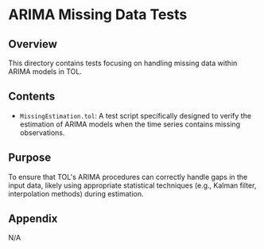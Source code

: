 # ARIMA Missing Data Tests

## Overview

This directory contains tests focusing on handling missing data within ARIMA models in TOL.

## Contents

*   `MissingEstimation.tol`: A test script specifically designed to verify the estimation of ARIMA models when the time series contains missing observations.

## Purpose

To ensure that TOL's ARIMA procedures can correctly handle gaps in the input data, likely using appropriate statistical techniques (e.g., Kalman filter, interpolation methods) during estimation.

## Appendix

N/A 